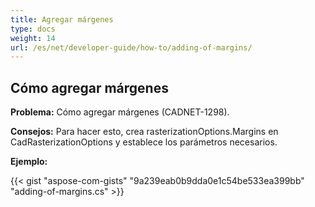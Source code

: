 ```yaml
---
title: Agregar márgenes
type: docs
weight: 14
url: /es/net/developer-guide/how-to/adding-of-margins/
---
```


## **Cómo agregar márgenes**

**Problema:** Cómo agregar márgenes (CADNET-1298).

**Consejos:** Para hacer esto, crea rasterizationOptions.Margins en CadRasterizationOptions y establece los parámetros necesarios.

**Ejemplo:**

{{< gist "aspose-com-gists" "9a239eab0b9dda0e1c54be533ea399bb" "adding-of-margins.cs" >}}
